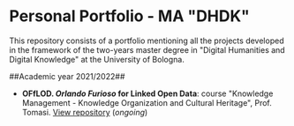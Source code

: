 # Personal Portfolio - MA "DHDK"

This repository consists of a portfolio mentioning all the projects developed in the framework of the two-years master degree in "Digital Humanities and Digital Knowledge" at the University of Bologna.

##Academic year 2021/2022##

- **OFfLOD. _Orlando Furioso_ for Linked Open Data**: course "Knowledge Management - Knowledge Organization and Cultural Heritage", Prof. Tomasi. [View repository](https://github.com/Bianca-LM/off-lod.git) (_ongoing_)
